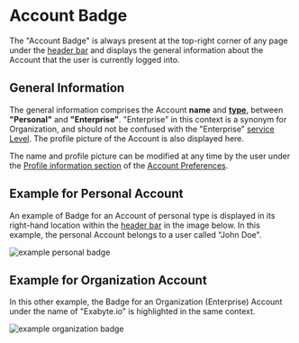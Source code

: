 # Account Badge

The "Account Badge" is always present at the top-right corner of any page under the [header bar](../../ui/header-footer.md) and displays the general information about the Account that the user is currently logged into.
 
## General Information
 
 The general information comprises the Account **name** and **[type](../overview.md)**, between **"Personal"** and **"Enterprise"**. "Enterprise" in this context is a synonym for Organization, and should not be confused with the "Enterprise" [service Level](../service-levels.md). The profile picture of the Account is also displayed here.
 
 The name and profile picture can be modified at any time by the user under the [Profile information section](preferences/profile.md) of the [Account Preferences](preferences-overview.md).
 
## Example for Personal Account
 
An example of Badge for an Account of personal type is displayed in its right-hand location within the [header bar](../../ui/header-footer.md) in the image below. In this example, the personal Account belongs to a user called "John Doe".
 
 ![example personal badge](/images/accounts/example-personal-badge.png "example personal badge")
 
## Example for Organization Account

In this other example, the Badge for an Organization (Enterprise) Account under the name of "Exabyte.io" is highlighted in the same context.

 ![example organization badge](/images/accounts/example-organization-badge.png "example organization badge")
